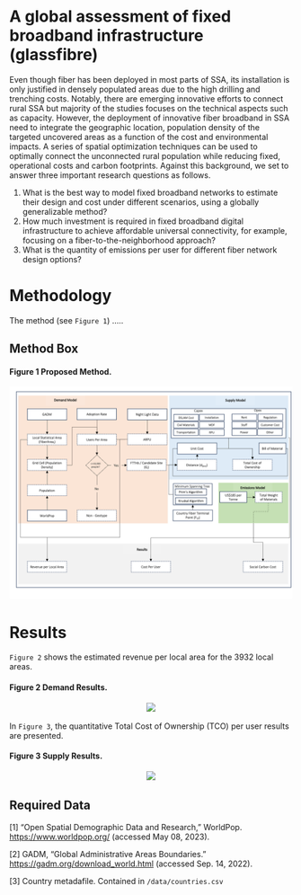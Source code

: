 # A global assessment of fixed broadband infrastructure (glassfibre)
Even though fiber has been deployed in most parts of SSA, its installation is only justified in densely populated areas due to the high drilling and trenching costs. Notably, there are emerging innovative efforts to connect rural SSA but majority of the studies focuses on the technical aspects such as capacity. However, the deployment of innovative fiber broadband in SSA need to integrate the geographic location, population density of the targeted uncovered areas as a function of the cost and environmental impacts. A series of spatial optimization techniques can be used to optimally connect the unconnected rural population while reducing fixed, operational costs and carbon footprints. Against this background, we set to answer three important research questions as follows.

  1)	What is the best way to model fixed broadband networks to estimate their design and cost under different scenarios, using a globally generalizable method? 
  2)	How much investment is required in fixed broadband digital infrastructure to achieve affordable universal connectivity, for example, focusing on a fiber-to-the-neighborhood approach?
  3)	What is the quantity of emissions per user for different fiber network design options?



Methodology
==============
The method (see `Figure 1`) ..... 

## Method Box

#### Figure 1 Proposed Method.
<p align="center">
  <img src="/docs/method.png" />
</p>

Results
=======
`Figure 2` shows the estimated revenue per local area for the 3932 local areas.
#### Figure 2 Demand Results.
<p align="center">
  <img src="region_by_revenue_per_area.png" />
</p>

In `Figure 3`, the quantitative Total Cost of Ownership (TCO) per user results are presented.
#### Figure 3 Supply Results.
<p align="center">
  <img src="average_tco.png" />
</p>

## Required Data
[1]	“Open Spatial Demographic Data and Research,” WorldPop. https://www.worldpop.org/ (accessed May 08, 2023).

[2]	GADM, “Global Administrative Areas Boundaries.” https://gadm.org/download_world.html (accessed Sep. 14, 2022).

[3] Country metadafile. Contained in `/data/countries.csv`
